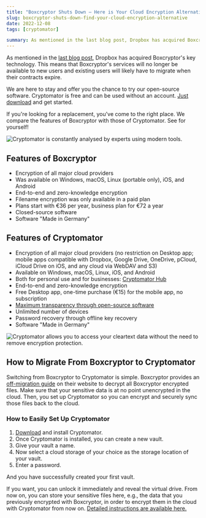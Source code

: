 ```yaml
---
title: "Boxcryptor Shuts Down – Here is Your Cloud Encryption Alternative"
slug: boxcryptor-shuts-down-find-your-cloud-encryption-alternative
date: 2022-12-08
tags: [cryptomator]

summary: As mentioned in the last blog post, Dropbox has acquired Boxcryptor's key technology. This means that Boxcryptor's services will no longer be available to new users and existing users will likely have to migrate when their contracts expire.
---
```

As mentioned in the [last blog post](/blog/2022/11/30/congratulations-boxcryptor-dropbox/), Dropbox has acquired Boxcryptor's key technology. This means that Boxcryptor's services will no longer be available to new users and existing users will likely have to migrate when their contracts expire.

We are here to stay and offer you the chance to try our open-source software. Cryptomator is free and can be used without an account. [Just download](/downloads/) and get started.

If you're looking for a replacement, you've come to the right place. We compare the features of Boxcryptor with those of Cryptomator. See for yourself!

<img class="inline-block" src="/img/comparisons/cryptobot-analysis.png" srcset="/img/comparisons/cryptobot-analysis.png 1x, /img/comparisons/cryptobot-analysis@2x.png 2x" alt="Cryptomator is constantly analysed by experts using modern tools." />

## Features of Boxcryptor

- Encryption of all major cloud providers
- Was available on Windows, macOS, Linux (portable only), iOS, and Android
- End-to-end and zero-knowledge encryption
- Filename encryption was only available in a paid plan
- Plans start with €36 per year, business plan for €72 a year
- Closed-source software
- Software "Made in Germany"

## Features of Cryptomator

- Encryption of all major cloud providers (no restriction on Desktop app; mobile apps compatible with Dropbox, Google Drive, OneDrive, pCloud, iCloud Drive on iOS, and any cloud via WebDAV and S3) 
- Available on Windows, macOS, Linux, iOS, and Android
- Both for personal use and for businesses: [Cryptomator Hub](/hub/)
- End-to-end and zero-knowledge encryption
- Free Desktop app, one-time purchase (€15) for the mobile app, no subscription
- [Maximum transparency through open-source software](/open-source/)
- Unlimited number of devices
- Password recovery through offline key recovery
- Software "Made in Germany"

<img class="inline-block" src="/img/encrypt-dropbox/cryptobot-unlocking-vault.png" srcset="/img/encrypt-dropbox/cryptobot-unlocking-vault.png 1x, /img/encrypt-dropbox/cryptobot-unlocking-vault@2x.png 2x" alt="Cryptomator allows you to access your cleartext data without the need to remove encryption protection." />

## How to Migrate From Boxcryptor to Cryptomator

Switching from Boxcryptor to Cryptomator is simple. Boxcryptor provides an [off-migration guide](https://support.boxcryptor.com/en/help/faq-and-troubleshooting/#migration-guide) on their website to decrypt all Boxcryptor encrypted files. Make sure that your sensitive data is at no point unencrypted in the cloud. Then, you set up Cryptomator so you can encrypt and securely sync those files back to the cloud.

### How to Easily Set Up Cryptomator

1. [Download](/downloads/) and install Cryptomator.
2. Once Cryptomator is installed, you can create a new vault. 
3. Give your vault a name. 
4. Now select a cloud storage of your choice as the storage location of your vault. 
5. Enter a password.

And you have successfully created your first vault.

If you want, you can unlock it immediately and reveal the virtual drive. From now on, you can store your sensitive files here, e.g., the data that you previously encrypted with Boxcryptor, in order to encrypt them in the cloud with Cryptomator from now on. [Detailed instructions are available here.](https://docs.cryptomator.org/desktop/adding-vaults/)
